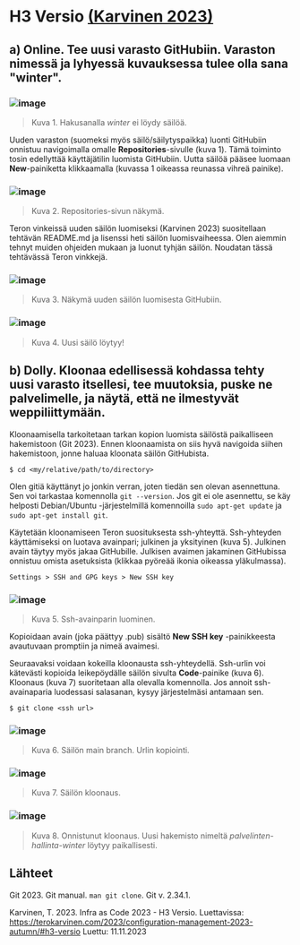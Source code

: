 # H3 Versio [(Karvinen 2023)](https://terokarvinen.com/2023/configuration-management-2023-autumn/#h3-versio)

## a) Online. Tee uusi varasto GitHubiin. Varaston nimessä ja lyhyessä kuvauksessa tulee olla sana "winter".

### ![image](https://github.com/RenneJ/hh-palvelinten-hallinta/assets/97522117/261be2d1-620d-479a-a1da-cb72ef079950)

> Kuva 1. Hakusanalla *winter* ei löydy säilöä. 

Uuden varaston (suomeksi myös säilö/säilytyspaikka) luonti GitHubiin onnistuu navigoimalla omalle **Repositories**-sivulle (kuva 1). Tämä toiminto tosin edellyttää käyttäjätilin luomista GitHubiin. Uutta säilöä pääsee luomaan 
**New**-painiketta klikkaamalla (kuvassa 1 oikeassa reunassa vihreä painike).

### ![image](https://github.com/RenneJ/hh-palvelinten-hallinta/assets/97522117/c1f13d4c-6dbe-4731-8873-d4aae8ccbf48)

> Kuva 2. Repositories-sivun näkymä.

Teron vinkeissä uuden säilön luomiseksi (Karvinen 2023) suositellaan tehtävän README.md ja lisenssi heti säilön luomisvaiheessa. Olen aiemmin tehnyt muiden ohjeiden mukaan ja luonut tyhjän säilön. Noudatan tässä tehtävässä Teron vinkkejä.

### ![image](https://github.com/RenneJ/hh-palvelinten-hallinta/assets/97522117/58754021-6211-4076-b5d0-8b97edb4f3b8)

> Kuva 3. Näkymä uuden säilön luomisesta GitHubiin.

### ![image](https://github.com/RenneJ/hh-palvelinten-hallinta/assets/97522117/f3267452-59f1-46d8-834a-d4b05a705786)

> Kuva 4. Uusi säilö löytyy!

## b) Dolly. Kloonaa edellisessä kohdassa tehty uusi varasto itsellesi, tee muutoksia, puske ne palvelimelle, ja näytä, että ne ilmestyvät weppiliittymään.

Kloonaamisella tarkoitetaan tarkan kopion luomista säilöstä paikalliseen hakemistoon (Git 2023). Ennen kloonaamista on siis hyvä navigoida siihen hakemistoon, jonne haluaa kloonata säilön GitHubista. 

    $ cd <my/relative/path/to/directory>

Olen gitiä käyttänyt jo jonkin verran, joten tiedän sen olevan asennettuna. Sen voi tarkastaa komennolla `git --version`. Jos git ei ole asennettu, se käy helposti Debian/Ubuntu -järjestelmillä komennoilla `sudo apt-get update` ja `sudo apt-get install git`.

Käytetään kloonamiseen Teron suosituksesta ssh-yhteyttä. Ssh-yhteyden käyttämiseksi on luotava avainpari; julkinen ja yksityinen (kuva 5). Julkinen avain täytyy myös jakaa GitHubille. Julkisen avaimen jakaminen GitHubissa onnistuu omista asetuksista (klikkaa pyöreää ikonia oikeassa yläkulmassa).

    Settings > SSH and GPG keys > New SSH key

### ![image](https://github.com/RenneJ/hh-palvelinten-hallinta/assets/97522117/8f5f50ea-338b-4aaa-b75b-07cd4247942f)

> Kuva 5. Ssh-avainparin luominen.

Kopioidaan avain (joka päättyy .pub) sisältö **New SSH key** -painikkeesta avautuvaan promptiin ja nimeä avaimesi.

Seuraavaksi voidaan kokeilla kloonausta ssh-yhteydellä. Ssh-urlin voi kätevästi kopioida leikepöydälle säilön sivulta **Code**-painike (kuva 6). Kloonaus (kuva 7) suoritetaan alla olevalla komennolla. Jos annoit ssh-avainaparia luodessasi 
salasanan, kysyy järjestelmäsi antamaan sen.

    $ git clone <ssh url>

### ![image](https://github.com/RenneJ/hh-palvelinten-hallinta/assets/97522117/b5f730b8-ecfa-47eb-90bf-e3c63175d7bf)

> Kuva 6. Säilön main branch. Urlin kopiointi.

### ![image](https://github.com/RenneJ/hh-palvelinten-hallinta/assets/97522117/883becb6-1a23-477f-b523-2753b9c46a87)

> Kuva 7. Säilön kloonaus.

### ![image](https://github.com/RenneJ/hh-palvelinten-hallinta/assets/97522117/e3935a9b-984f-422e-ab04-921e6bfa88c3)

> Kuva 8. Onnistunut kloonaus. Uusi hakemisto nimeltä *palvelinten-hallinta-winter* löytyy paikallisesti. 

## Lähteet

Git 2023. Git manual. `man git clone`. Git v. 2.34.1.

Karvinen, T. 2023. Infra as Code 2023 - H3 Versio. Luettavissa: https://terokarvinen.com/2023/configuration-management-2023-autumn/#h3-versio Luettu: 11.11.2023 
